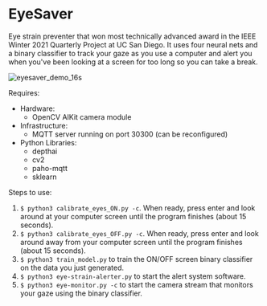 # EyeSaver
Eye strain preventer that won most technically advanced award in the IEEE Winter 2021 Quarterly Project at UC San Diego. It uses four neural nets and a binary classifier to track your gaze as you use a computer and alert you when you've been looking at a screen for too long so you can take a break.  

![eyesaver_demo_16s](https://user-images.githubusercontent.com/33473815/110299234-47297800-7faa-11eb-9573-823d2ac0fc57.gif)



Requires:  
* Hardware: 
  * OpenCV AIKit camera module  
* Infrastructure:
  * MQTT server running on port 30300 (can be reconfigured)  
* Python Libraries:  
  * depthai
  * cv2
  * paho-mqtt
  * sklearn

Steps to use:
1. `$ python3 calibrate_eyes_ON.py -c`. When ready, press enter and look around at your computer screen until the program finishes (about 15 seconds).
2. `$ python3 calibrate_eyes_OFF.py -c`. When ready, press enter and look around away from your computer screen until the program finishes (about 15 seconds).
3. `$ python3 train_model.py` to train the ON/OFF screen binary classifier on the data you just generated.
4. `$ python3 eye-strain-alerter.py` to start the alert system software. 
5. `$ python3 eye-monitor.py -c` to start the camera stream that monitors your gaze using the binary classifier.
